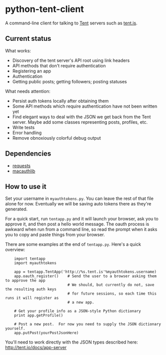 python-tent-client
==================

A command-line client for talking to [Tent](http://tent.io/) servers such as [tent.is](https://tent.is/).

Current status
--------------

What works:
* Discovery of the tent server's API root using link headers
* API methods that don't require authentication
* Registering an app
* Authentication
* Getting public posts; getting followers; posting statuses

What needs attention:
* Persist auth tokens locally after obtaining them
* Some API methods which require authentication have not been written yet
* Find elegant ways to deal with the JSON we get back from the Tent server.  Maybe add some classes representing posts, profiles, etc.
* Write tests
* Error handling
* Remove obnoxiously colorful debug output

Dependencies
------------

* [requests](http://docs.python-requests.org/en/latest/#)
* [macauthlib](https://github.com/mozilla-services/macauthlib)

How to use it
-------------

Set your username in `myauthtokens.py`.  You can leave the rest of that file alone for now.  Eventually we will be saving auto tokens there as they're generated.

For a quick start, run `tentapp.py` and it will launch your browser, ask you to approve it, and then post a hello world message.  The oauth process is awkward when run from a command line, so read the prompt when it asks you to copy and paste things from your browser.

There are some examples at the end of `tentapp.py`.  Here's a quick overview:

```
    import tentapp
    import myauthtokens

    app = tentapp.TentApp('http://%s.tent.is'%myauthtokens.username)
    app.oauth_register()    # Send the user to a browser asking them to approve the app
                            # We should, but currently do not, save the resulting auth keys 
                            # for future sessions, so each time this runs it will register as
                            # a new app.

    # Get your profile info as a JSON-style Python dictionary
    print app.getProfile()

    # Post a new post.  For now you need to supply the JSON dictionary yourself.
    app.putPost(yourPostJsonHere)
```

You'll need to work directly with the JSON types described here: http://tent.io/docs/app-server


